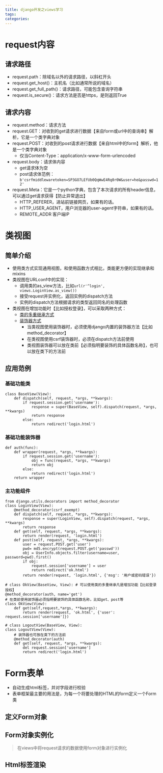 ```yaml
---
title: django开发之views学习
tags:
categories:
---
```

# request内容
## 请求路径
* request.path：除域名以外的请求路径，以斜杠开头
* request.get_host()：主机名（比如通常所说的域名）
* request.get_full_path()：请求路径，可能包含查询字符串
* request.is_secure()：请求方法是否是https，是则返回True

## 请求内容
* request.method：请求方法
* request.GET：对收到的get请求进行数据【来自form或url中的查询串】解析，它是一个类字典对象
* request.POST：对收到的post请求进行数据【来自html中的form】解析，他是一个类字典对象
    - 仅当Content-Type：application/x-www-form-urlencoded
* request.body：请求体内容
    - get请求体为空
    - post请求体范例：
    `b'csrfmiddlewaretoken=SP3GO7LEfUb0QqWwE4Rq0r0W&user=he&passwd=12'`
* request.Meta：它是一个python字典，包含了本次请求的所有header信息，可以通过get请求获得【防止异常退出】
    - HTTP_REFERER，进站前链接网页，如果有的话。
    - HTTP_USER_AGENT，用户浏览器的user-agent字符串，如果有的话。
    - REMOTE_ADDR 客户端IP

# 类视图
## 简单介绍
* 使用类方式实现通用视图，和使用函数方式相比，类能更方便的实现继承和mixins
* 类视图在URLconf中的实现：
    - 调用类的as_view方法，比如`url(r'^login', views.LoginView.as_view())`
    - 接受request并实例化，返回实例的dispatch方法
    - 实例的dispatch方法根据请求的类型返回同名的处理函数
* 类视图在增加功能时【比如授权登录】，可以采取两种方式：
    - [类的多重继承方式](#基础功能类)
    - [装饰器方式](#基础功能装饰器)
        + 当类视图使用装饰器时，必须使用django内置的装饰器方法【比如method_decorator】
        + 在类视图使用csrf装饰器时，必须在dispatch方法前使用
        + 类视图装饰器可以放在类前【必须指明要装饰的具体函数名称】，也可以放在类下的方法前

## 应用范例
### 基础功能类
```
class BaseView(View):
    def dispatch(self, request, *args, **kwargs):
        if request.session.get('username'):
            response = super(BaseView, self).dispatch(request, *args, **kwargs)
            return response
        else:
            return redirect('login.html')
```
### 基础功能装饰器
```、
def auth(func):
    def wrapper(request, *args, **kwargs):
        if request.session.get('username'):
            obj = func(request, *args, **kwargs)
            return obj
        else:
            return redirect('login.html')
    return wrapper
```
### 主功能组件
```
from django.utils.decorators import method_decorator
class LoginView(View):
    @method_decorator(csrf_exempt)
    def dispatch(self, request, *args, **kwargs):
        response = super(LoginView, self).dispatch(request, *args, **kwargs)
        return response
    def get(self, request, *args, **kwargs):
        return render(request, 'login.html')
    def post(self, request, *args, **kwargs):
        user = request.POST.get('user')
        pwd= md5.encrypt(request.POST.get('passwd'))
        obj = UserInfo.objects.filter(username=user, password=pwd).first()
        if obj:
            request.session['username'] = user
            return redirect('ok.html')
        return render(request, 'login.html', {'msg': '用户或密码错误'})

# class OkView(BaseView, View): # 可以使用类的多重继承凡是增加功能【比如登录授权】
@method_decorator(auth, name='get')
# 在类前使用装饰器必须指明要装饰的具体函数名称，比如get、post等
class OkView(View):
    def get(self,request,*args, **kwargs):
        return render(request, 'ok.html', {'user': request.session['username']})

# class LogoutView(BaseView, View):
class LogoutView(View):
    # 装饰器也可放在类下的方法前
    @method_decorator(auth)
    def get(self, request, *args, **kwargs):
        del request.session['username']
        return redirect('login.html')
```
# Form表单
* 自动生成html标签，并对字段进行校验
* 表单框架最主要的用法是，为每一个将要处理的HTML的form定义一个Form类

## 定义Form对象
## Form对象实例化
>在views中将request请求的数据使用form对象进行实例化
## Html标签渲染
